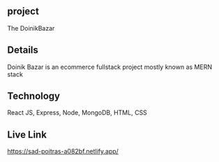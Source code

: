 ## project
The DoinikBazar

## Details
Doinik Bazar is an ecommerce fullstack project mostly known as MERN stack

## Technology
React JS, Express, Node, MongoDB, HTML, CSS

## Live Link
https://sad-poitras-a082bf.netlify.app/